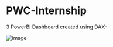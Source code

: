 # PWC-Internship
3 PowerBi Dashboard created using DAX-

![image](https://github.com/pi-mishra/PWC-Internship/assets/102457813/4066cc1a-219b-4ba3-ae13-4b8c11166ed9)

